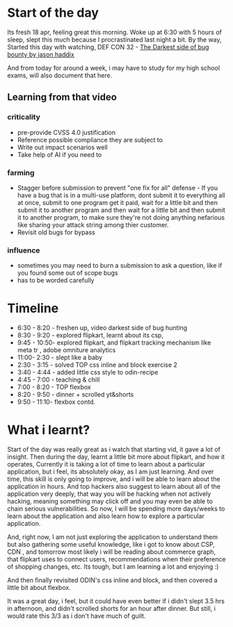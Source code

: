 # Start of the day

Its fresh 18 apr, feeling great this morning. Woke up at 6:30 with 5 hours of sleep, slept this much because I procrastinated last night a bit.
By the way, Started this day with watching, DEF CON 32 - [The Darkest side of bug bounty by jason haddix](https://youtu.be/6SNy0u6pYOc?si=5Q-9-MM2oGMkPLa4)

And from today for around a week, i may have to study for my high school exams, will also document that here.

## Learning from that video

### criticality
- pre-provide CVSS 4.0 justification
- Reference possible compliance they are subject to
- Write out impact scenarios well
- Take help of AI if you need to 

### farming
- Stagger before submission to prevent "one fix for all" defense - If you have a bug that is in a multi-use platform, dont submit it to everything all at once, submit to one program get it paid, wait for a little bit and then submit it to another program and then wait for a little bit and then submit it to another program, to make sure they're not doing anything nefarious like sharing your attack string among thier customer.
- Revisit old bugs for bypass

### influence
- sometimes you may need to burn a submission to ask a question, like if you found some out of scope bugs
- has to be worded carefully

# Timeline
- 6:30 - 8:20 - freshen up, video darkest side of bug hunting
- 8:30 - 9:20 - explored flipkart, learnt about its csp, 
- 9:45 - 10:50- explored flipkart, and flipkart tracking mechanism like meta tr , adobe omniture analytics
- 11:00- 2:30 - slept like a baby
- 2:30 - 3:15 - solved TOP css inline and block exercise 2
- 3:40 - 4:44 - added little css style to odin-recipe
- 4:45 - 7:00 - teaching & chill
- 7:00 - 8:20 - TOP flexbox
- 8:20 - 9:50 - dinner + scrolled yt&shorts
- 9:50 - 11:10- flexbox contd.

# What i learnt?
Start of the day was really great as i watch that starting vid, it gave a lot of insight. 
Then during the day, learnt a little bit more about flipkart, and how it operates, Currently it is taking a lot of time to learn about a particular application, but i feel, its absolutely okay, as I am just learning. And over time, this skill is only going to improve, and i will be able to learn about the application in hours.
And top hackers also suggest to learn about all of the application very deeply, that way you will be hacking when not actively hacking, meaning something may click off and you may even be able to chain serious vulnerabilities.
So now, I will be spending more days/weeks to learn about the application and also learn how to explore a particular application.

And, right now, I am not just exploring the application to understand them but also gathering some useful knowledge, like i got to know about CSP, CDN , and tomorrow most likely i will be reading about commerce graph, that flipkart uses to connect users, recommendations when their preference of shopping changes, etc.
Its tough, but I am learning a lot and enjoying :)

And then finally revisited ODIN's css inline and block, and then covered a little bit about flexbox.

It was a great day, i feel, but it could have even better if i didn't slept 3.5 hrs in afternoon, and didn't scrolled shorts for an hour after dinner.
But still, i would rate this 3/3 as i don't have much of guilt.
